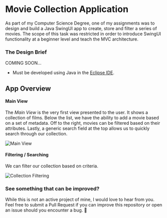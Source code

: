 # Movie Collection Application
As part of my Computer Science Degree, one of my assignments was to design and build a Java SwingUI app to create, store and filter a series of movies. The scope of this task was restricted in order to introduce SwingUI functionality at a beginner level and teach the MVC architecture.

### The Design Brief
COMING SOON...
* Must be developed using Java in the [Eclipse IDE](https://www.eclipse.org).

## App Overview

#### Main View
The *Main View* is the very first view presented to the user. It shows a collection of films. Below the list, we have the ability to add a movie based on a set of metadata. Off to the right, movies can be filtered based on their attributes. Lastly, a generic search field at the top allows us to quickly search through our collection.

![Main View](/screenshots/app-main.png)

#### Filtering / Searching
We can filter our collection based on criteria.

![Collection Filtering](/screenshots/filtering.png)

### See something that can be improved?
While this is not an active project of mine, I would love to hear from you. Feel free to submit a Pull Request if you can improve this repository or open an issue should you encounter a bug. 🐞
